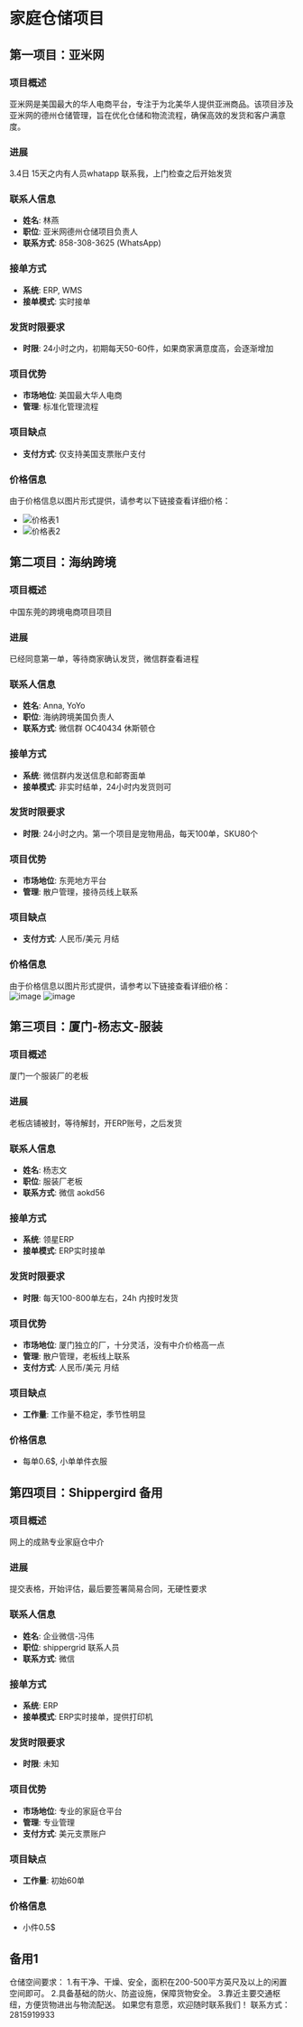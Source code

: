 # 家庭仓储项目

## 第一项目：亚米网

### 项目概述
亚米网是美国最大的华人电商平台，专注于为北美华人提供亚洲商品。该项目涉及亚米网的德州仓储管理，旨在优化仓储和物流流程，确保高效的发货和客户满意度。
### 进展
3.4日 15天之内有人员whatapp 联系我，上门检查之后开始发货
### 联系人信息
- **姓名**: 林燕  
- **职位**: 亚米网德州仓储项目负责人  
- **联系方式**: 858-308-3625 (WhatsApp)  

### 接单方式
- **系统**: ERP, WMS  
- **接单模式**: 实时接单  

### 发货时限要求
- **时限**: 24小时之内，初期每天50-60件，如果商家满意度高，会逐渐增加

### 项目优势
- **市场地位**: 美国最大华人电商  
- **管理**: 标准化管理流程  

### 项目缺点
- **支付方式**: 仅支持美国支票账户支付  

### 价格信息
由于价格信息以图片形式提供，请参考以下链接查看详细价格：  
- ![价格表1](https://github.com/user-attachments/assets/60c4ad49-ac09-41f0-8b89-14c09686384a)  
- ![价格表2](https://github.com/user-attachments/assets/05a07923-90df-4c7e-aaf0-36010be9c7f8)  



## 第二项目：海纳跨境

### 项目概述
中国东莞的跨境电商项目项目
### 进展
已经同意第一单，等待商家确认发货，微信群查看进程
### 联系人信息
- **姓名**: Anna, YoYo
- **职位**: 海纳跨境美国负责人  
- **联系方式**: 微信群 OC40434 休斯顿仓  

### 接单方式
- **系统**: 微信群内发送信息和邮寄面单
- **接单模式**: 非实时结单，24小时内发货则可

### 发货时限要求
- **时限**: 24小时之内。第一个项目是宠物用品，每天100单，SKU80个

### 项目优势
- **市场地位**: 东莞地方平台
- **管理**: 散户管理，接待员线上联系

### 项目缺点
- **支付方式**: 人民币/美元 月结

### 价格信息
由于价格信息以图片形式提供，请参考以下链接查看详细价格：  
![image](https://github.com/user-attachments/assets/d7ef01d6-b96c-473f-87db-e4ce847fd195)
![image](https://github.com/user-attachments/assets/595d5ecb-3d23-46b7-9542-b094933b6b12)


## 第三项目：厦门-杨志文-服装

### 项目概述
厦门一个服装厂的老板
### 进展
老板店铺被封，等待解封，开ERP账号，之后发货
### 联系人信息
- **姓名**: 杨志文
- **职位**: 服装厂老板
- **联系方式**: 微信 aokd56 

### 接单方式
- **系统**: 领星ERP
- **接单模式**: ERP实时接单

### 发货时限要求
- **时限**: 每天100-800单左右，24h 内按时发货

### 项目优势
- **市场地位**: 厦门独立的厂，十分灵活，没有中介价格高一点
- **管理**: 散户管理，老板线上联系
- **支付方式**: 人民币/美元 月结
### 项目缺点
- **工作量**: 工作量不稳定，季节性明显 


### 价格信息
* 每单0.6$, 小单单件衣服


## 第四项目：Shippergird 备用

### 项目概述
网上的成熟专业家庭仓中介
### 进展
提交表格，开始评估，最后要签署简易合同，无硬性要求
### 联系人信息
- **姓名**: 企业微信-冯伟
- **职位**: shippergrid 联系人员
- **联系方式**: 微信

### 接单方式
- **系统**: ERP
- **接单模式**: ERP实时接单，提供打印机

### 发货时限要求
- **时限**: 未知

### 项目优势
- **市场地位**: 专业的家庭仓平台
- **管理**: 专业管理
- **支付方式**: 美元支票账户
### 项目缺点
- **工作量**: 初始60单


### 价格信息
* 小件0.5$

## 备用1
仓储空间要求：
1.有干净、干燥、安全，面积在200-500平方英尺及以上的闲置空间即可。
2.具备基础的防火、防盗设施，保障货物安全。
3.靠近主要交通枢纽，方便货物进出与物流配送。
如果您有意愿，欢迎随时联系我们！
联系方式：2815919933
